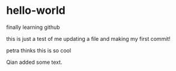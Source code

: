 # hello-world
finally learning github

this is just a test of me updating a file and making my first commit!

petra thinks this is so cool

Qian added some text.